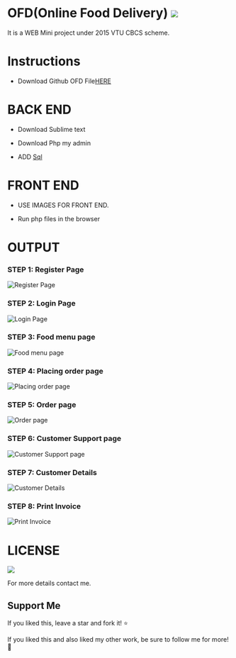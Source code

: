 # OFD(Online Food Delivery) [![](https://img.shields.io/badge/Rutuja-Rajesh-brightgreen.svg?colorB=ff0000)](https://www.linkedin.com/in/rutuja-rajesh-20909610b/)

It is a WEB Mini project under 2015 VTU CBCS scheme.

# Instructions

* Download Github OFD File[HERE](https://github.com/rutujar/OFD.git)

# BACK END

* Download Sublime text

* Download Php my admin

* ADD [Sql](https://github.com/rutujar/OFD/blob/master/sql/food.sql)

# FRONT END

* USE IMAGES FOR FRONT END.

* Run php files in the browser

# OUTPUT

### STEP 1: Register Page
![Register Page](https://github.com/rutujar/OFD/blob/master/output%20images/1.png)

### STEP 2: Login Page 
![Login Page](https://github.com/rutujar/OFD/blob/master/output%20images/2.png)

### STEP 3: Food menu page 
![Food menu page](https://github.com/rutujar/OFD/blob/master/output%20images/3.png)

### STEP 4: Placing order page 
![Placing order page](https://github.com/rutujar/OFD/blob/master/output%20images/4.png)

### STEP 5: Order page 
![Order page](https://github.com/rutujar/OFD/blob/master/output%20images/5.png)

### STEP 6: Customer Support page 
![Customer Support page](https://github.com/rutujar/OFD/blob/master/output%20images/6.png)

### STEP 7: Customer Details 
![Customer Details](https://github.com/rutujar/OFD/blob/master/output%20images/7.png)

### STEP 8: Print Invoice 
![Print Invoice](https://github.com/rutujar/OFD/blob/master/output%20images/8.png)


# LICENSE

[![](https://img.shields.io/github/license/sourcerer-io/hall-of-fame.svg?colorB=ff0000)](https://github.com/rutujar/Online-food-delivery/blob/master/LICENSE)

For more details contact me.

## Support Me
If you liked this, leave a star and fork it! :star: 

If you liked this and also liked my other work, be sure to follow me for more! :slightly_smiling_face:
